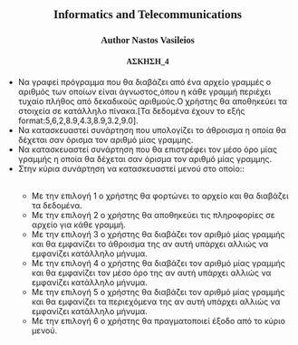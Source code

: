 <html>
<body>
<h2 style="text-align:center; font-family:calibri;">Informatics and Telecommunications</h2>
<h3 style="text-align:center; font-family:calibri;">Author Nastos Vasileios</h3>
<h4 style="text-align:center; font-family:calibri;">ΑΣΚΗΣΗ_4</h4>
<ul>
<li>Να γραφεί πρόγραμμα που θα διαβάζει από ένα αρχείο γραμμές ο αριθμός των οποίων είναι άγνωστος,όπου η κάθε γραμμή περιέχει τυχαίο πλήθος από δεκαδικούς αριθμούς.Ο χρήστης θα αποθηκεύει τα στοιχεία σε κατάλληλο πίνακα.[Τα δεδομένα έχουν το εξής format:5,6,2,8.9,4.3,8.9,3.2,9.0].</li>
<li>Να κατασκευαστεί συνάρτηση που υπολογίζει το άθροισμα η οποία θα δέχεται σαν όρισμα τον αριθμό μίας γραμμης.</li>
<li>Να κατασκευαστεί συνάρτηση που θα επιστρέφει τον μέσο όρο μίας γραμμής η οποία θα δέχεται σαν όρισμα τον αριθμό μίας γραμμης.</li>
<li>Στην κύρια συνάρτηση να κατασκευαστεί μενού στο οποίο::</li><br>
<ul>
<li>Με την επιλογή 1 ο χρήστης θα φορτώνει το αρχείο και θα διαβάζει τα δεδομένα.</li>
<li>Με την επιλογή 2 ο χρήστης θα αποθηκεύει τις πληροφορίες σε αρχείο για κάθε γραμμή.</li>
<li>Με την επιλογή 3 ο χρήστης θα διαβάζει τον αριθμό μίας γραμμής και θα εμφανίζει το άθροισμα της αν αυτή υπάρχει αλλιώς να εμφανίζει κατάλληλο μήνυμα.</li>
<li>Με την επιλογή 4 ο χρήστης θα διαβάζει τον αριθμό μίας γραμμής και θα εμφανίζει τον μέσο όρο  της αν αυτή υπάρχει αλλιώς να εμφανίζει κατάλληλο μήνυμα.</li>
<li>Με την επιλογή 5 ο χρήστης θα διαβάζει τον αριθμό μίας γραμμής και θα εμφανίζει τα περιεχόμενα της αν αυτή υπάρχει αλλιώς να εμφανίζει κατάλληλο μήνυμα.</li>
<li>Με την επιλογή 6 ο χρήστης θα πραγματοποιεί έξοδο από το κύριο μενού.</li>
</ul>
</ul>
<body>
<html>